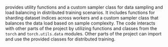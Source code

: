 provides utility functions and a custom sampler class for data sampling and load balancing in distributed training scenarios. It includes functions for sharding dataset indices across workers and a custom sampler class that balances the data load based on sample complexity. The code interacts with other parts of the project by utilizing functions and classes from the `torch` and `torch.utils.data` modules. Other parts of the project can import and use the provided classes for distributed training.